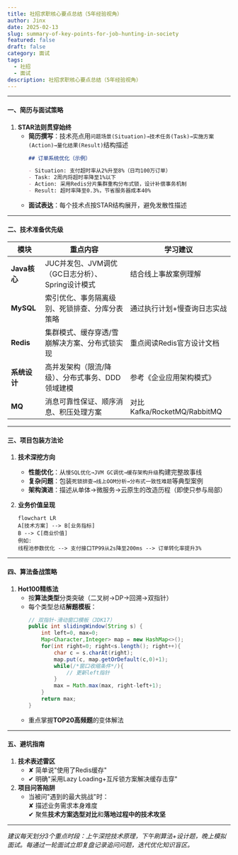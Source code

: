 ```yaml
---
title: 社招求职核心要点总结（5年经验视角）
author: Jinx
date: 2025-02-13
slug: summary-of-key-points-for-job-hunting-in-society
featured: false
draft: false
category: 面试
tags:
  - 社招
  - 面试
description: 社招求职核心要点总结（5年经验视角）
---
```


---

#### **一、简历与面试策略**

1. **STAR法则贯穿始终**
   - **简历撰写**：技术亮点用`问题场景(Situation)→技术任务(Task)→实施方案(Action)→量化结果(Result)`结构描述
     ```markdown
     ## 订单系统优化（示例）

     - Situation: 支付超时率从2%升至8%（日均100万订单）
     - Task: 2周内将超时率降至1%以下
     - Action: 采用Redis分片集群重构分布式锁，设计补偿事务机制
     - Result: 超时率降至0.3%，节省服务器成本40%
     ```
   - **面试表达**：每个技术点按STAR结构展开，避免发散性描述

---

#### **二、技术准备优先级**

| 模块         | 重点内容                                         | 学习建议                    |
| ------------ | ------------------------------------------------ | --------------------------- |
| **Java核心** | JUC并发包、JVM调优（GC日志分析）、Spring设计模式 | 结合线上事故案例理解        |
| **MySQL**    | 索引优化、事务隔离级别、死锁排查、分库分表策略   | 通过执行计划+慢查询日志实战 |
| **Redis**    | 集群模式、缓存穿透/雪崩解决方案、分布式锁实现    | 重点阅读Redis官方设计文档   |
| **系统设计** | 高并发架构（限流/降级）、分布式事务、DDD领域建模 | 参考《企业应用架构模式》    |
| **MQ**       | 消息可靠性保证、顺序消息、积压处理方案           | 对比Kafka/RocketMQ/RabbitMQ |

---

#### **三、项目包装方法论**

1. **技术深挖方向**

   - **性能优化**：从`慢SQL优化→JVM GC调优→缓存架构升级`构建完整故事线
   - **复杂问题**：包装`死锁排查→线上OOM分析→分布式一致性难题`等典型案例
   - **架构演进**：描述从单体→微服务→云原生的改造历程（即使只参与局部）

2. **业务价值呈现**
   ```mermaid
   flowchart LR
   A[技术方案] --> B[业务指标]
   B --> C[商业价值]
   例如:
   线程池参数优化 --> 支付接口TP99从2s降至200ms --> 订单转化率提升3%
   ```

---

#### 四、算法备战策略

1. **Hot100精练法**
   - 按**算法类型**分类突破（二叉树→DP→回溯→双指针）
   - 每个类型总结**解题模板**：
     ```java
     // 双指针-滑动窗口模板（JDK17）
     public int slidingWindow(String s) {
         int left=0, max=0;
         Map<Character,Integer> map = new HashMap<>();
         for(int right=0; right<s.length(); right++){
             char c = s.charAt(right);
             map.put(c, map.getOrDefault(c,0)+1);
             while(/*窗口收缩条件*/){
                 // 更新left指针
             }
             max = Math.max(max, right-left+1);
         }
         return max;
     }
     ```
   - 重点掌握**TOP20高频题**的变体解法

---

#### 五、避坑指南

1. **技术表述雷区**
   - ✘ 简单说"使用了Redis缓存"
   - ✔ 明确"采用Lazy Loading+互斥锁方案解决缓存击穿"
2. **项目问答陷阱**
   - 当被问"遇到的最大挑战"时：  
     ✘ 描述业务需求本身难度  
     ✔ 聚焦**技术方案选型对比**和**落地过程中的技术攻坚**

---

_建议每天划分3个重点时段：上午深挖技术原理，下午刷算法+设计题，晚上模拟面试。每通过一轮面试立即复盘记录追问问题，迭代优化知识盲区。_
